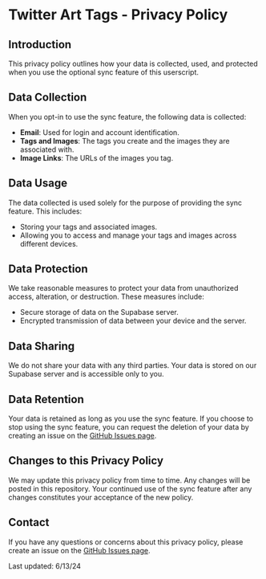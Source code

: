 # Twitter Art Tags - Privacy Policy

## Introduction

This privacy policy outlines how your data is collected, used, and protected when you use the optional sync feature of this userscript.

## Data Collection

When you opt-in to use the sync feature, the following data is collected:

-   **Email**: Used for login and account identification.
-   **Tags and Images**: The tags you create and the images they are associated with.
-   **Image Links**: The URLs of the images you tag.

## Data Usage

The data collected is used solely for the purpose of providing the sync feature. This includes:

-   Storing your tags and associated images.
-   Allowing you to access and manage your tags and images across different devices.

## Data Protection

We take reasonable measures to protect your data from unauthorized access, alteration, or destruction. These measures include:

-   Secure storage of data on the Supabase server.
-   Encrypted transmission of data between your device and the server.

## Data Sharing

We do not share your data with any third parties. Your data is stored on our Supabase server and is accessible only to you.

## Data Retention

Your data is retained as long as you use the sync feature. If you choose to stop using the sync feature, you can request the deletion of your data by creating an issue on the [GitHub Issues page](https://github.com/poohcom1/twitter-art-tags/issues).

## Changes to this Privacy Policy

We may update this privacy policy from time to time. Any changes will be posted in this repository. Your continued use of the sync feature after any changes constitutes your acceptance of the new policy.

## Contact

If you have any questions or concerns about this privacy policy, please create an issue on the [GitHub Issues page](https://github.com/poohcom1/twitter-art-tags/issues).

Last updated: 6/13/24
